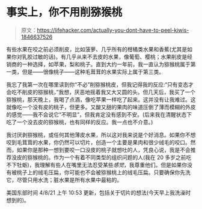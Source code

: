 # 事实上，你不用削猕猴桃

> 原文：<https://lifehacker.com/actually-you-dont-have-to-peel-kiwis-1846637526>

有些水果在咬之前必须削皮，比如菠萝、几乎所有的柑橘类水果和香蕉(尤其是如果你对乳胶过敏的话)。有几乎从来不去皮的水果，像葡萄、樱桃；水果削皮是经销商的一种选择，如苹果，梨和桃子。直到大约一年前，我一直认为猕猴桃属于第一类，但是——很像桃子——这种毛茸茸的水果实际上属于第三类。



我忘了我第一次在哪里读到你“不必”削猕猴桃皮，但我记得我的反应:“只有变态才会吃不削皮的猕猴桃，”我想，厌恶地摇着我又大又圆的头。但几天后，我买了一个猕猴桃，那天晚上，我喝了点酒，像吃苹果一样吃了起来。这并没有让我难过。这就像吃一个没有皮的桃子，但更多。又酸又甜的果肉的味道压倒了薄而模糊的外皮的感觉——我不会说它“不明显”，但我肯定没有感到不安。(后来我在清醒状态下吃了一个没去皮的猕猴桃，也有同样的反应。我一点也不介意。)

我讨厌剥猕猴桃，或任何其他薄皮水果，所以这对我来说是个好消息。如果你不想咬到毛茸茸的水果，你仍然可以切片，创造一个主要是果肉和很少绒毛的咬口。然而，如果你是那种一想到要咬一口没皮的桃子就想吐的人，凭良心说，我是不会推荐没皮的猕猴桃的。作为一个有着不同类型的组织问题的人(我在 20 多岁之前吃不下牡蛎)，我理解有些人在嘴里无法忍受某些*感觉*，我尊重他们。但是如果你没有被桃子上的绒毛压扁，你可能也不会被猕猴桃上的绒毛压扁。只要确保你先洗它，尽管只用水洗；脏水果是所有水果中最粘的。

美国东部时间 4/8/21 上午 10:53 更新，包括关于切片的想法(今天早上我洗澡时想到的)。